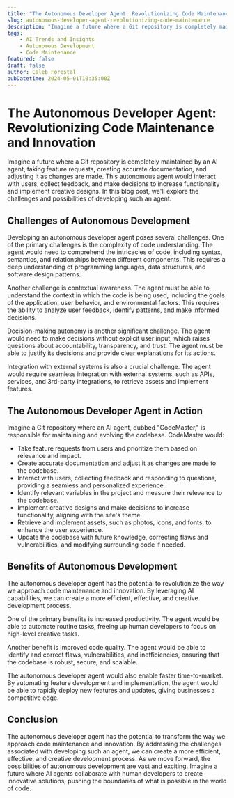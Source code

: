 ```yaml
---
title: "The Autonomous Developer Agent: Revolutionizing Code Maintenance and Innovation"
slug: autonomous-developer-agent-revolutionizing-code-maintenance
description: "Imagine a future where a Git repository is completely maintained by an AI agent, taking feature requests, creating accurate documentation, and adjusting it as changes are made."
tags: 
    - AI Trends and Insights 
    - Autonomous Development 
    - Code Maintenance
featured: false
draft: false
author: Caleb Forestal
pubDatetime: 2024-05-01T10:35:00Z
---
```


The Autonomous Developer Agent: Revolutionizing Code Maintenance and Innovation
====================================================================

Imagine a future where a Git repository is completely maintained by an AI agent, taking feature requests, creating accurate documentation, and adjusting it as changes are made. This autonomous agent would interact with users, collect feedback, and make decisions to increase functionality and implement creative designs. In this blog post, we'll explore the challenges and possibilities of developing such an agent.

Challenges of Autonomous Development
------------------------------------

Developing an autonomous developer agent poses several challenges. One of the primary challenges is the complexity of code understanding. The agent would need to comprehend the intricacies of code, including syntax, semantics, and relationships between different components. This requires a deep understanding of programming languages, data structures, and software design patterns.

Another challenge is contextual awareness. The agent must be able to understand the context in which the code is being used, including the goals of the application, user behavior, and environmental factors. This requires the ability to analyze user feedback, identify patterns, and make informed decisions.

Decision-making autonomy is another significant challenge. The agent would need to make decisions without explicit user input, which raises questions about accountability, transparency, and trust. The agent must be able to justify its decisions and provide clear explanations for its actions.

Integration with external systems is also a crucial challenge. The agent would require seamless integration with external systems, such as APIs, services, and 3rd-party integrations, to retrieve assets and implement features.

The Autonomous Developer Agent in Action
-----------------------------------------

Imagine a Git repository where an AI agent, dubbed "CodeMaster," is responsible for maintaining and evolving the codebase. CodeMaster would:

* Take feature requests from users and prioritize them based on relevance and impact.
* Create accurate documentation and adjust it as changes are made to the codebase.
* Interact with users, collecting feedback and responding to questions, providing a seamless and personalized experience.
* Identify relevant variables in the project and measure their relevance to the codebase.
* Implement creative designs and make decisions to increase functionality, aligning with the site's theme.
* Retrieve and implement assets, such as photos, icons, and fonts, to enhance the user experience.
* Update the codebase with future knowledge, correcting flaws and vulnerabilities, and modifying surrounding code if needed.

Benefits of Autonomous Development
-----------------------------------

The autonomous developer agent has the potential to revolutionize the way we approach code maintenance and innovation. By leveraging AI capabilities, we can create a more efficient, effective, and creative development process.

One of the primary benefits is increased productivity. The agent would be able to automate routine tasks, freeing up human developers to focus on high-level creative tasks.

Another benefit is improved code quality. The agent would be able to identify and correct flaws, vulnerabilities, and inefficiencies, ensuring that the codebase is robust, secure, and scalable.

The autonomous developer agent would also enable faster time-to-market. By automating feature development and implementation, the agent would be able to rapidly deploy new features and updates, giving businesses a competitive edge.

Conclusion
----------

The autonomous developer agent has the potential to transform the way we approach code maintenance and innovation. By addressing the challenges associated with developing such an agent, we can create a more efficient, effective, and creative development process. As we move forward, the possibilities of autonomous development are vast and exciting. Imagine a future where AI agents collaborate with human developers to create innovative solutions, pushing the boundaries of what is possible in the world of code.